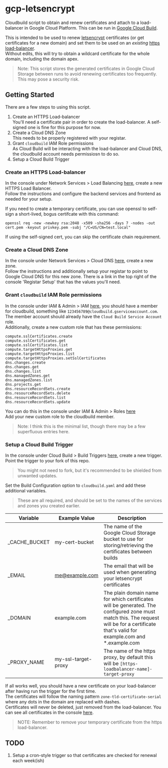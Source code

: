 # gcp-letsencrypt
Cloudbuild script to obtain and renew certificates and attach to a load-balancer in Google Cloud Platform.
This can be run in [Google Cloud Build](https://cloud.google.com/cloud-build/).

This is intended to be used to renew [letsencrypt](https://letsencrypt.org) certificates (or get certificates for a new domain) and set them to be used on an *existing* [https load-balancer](https://cloud.google.com/load-balancing/docs/https/).  
Without edits, this will try to obtain a wildcard certificate for the whole domain, including the domain apex.

> Note: This script stores the generated certificates in Google Cloud Storage between runs to avoid renewing certificates too frequently.  This may pose a security risk.

## Getting Started
There are a few steps to using this script.

1. Create an HTTPS Load-balancer  
You'll need a certificate pair in order to create the load-balancer. A self-signed one is fine for this purpose for now.
1. Create a Cloud DNS Zone  
This needs to be properly registered with your registar.
1. Grant `cloudbuild` IAM Role permissions  
As Cloud Build will be interacting with the load-balancer and Cloud DNS, the cloudbuild account needs permissiosn to do so.  
1. Setup a Cloud Build Trigger

### Create an HTTPS Load-balancer
In the console under Network Services > Load Balancing [here](https://console.cloud.google.com/net-services/loadbalancing/loadBalancers/list), create a new HTTPS Load Balancer.  
Follow the instructions and configure the backend services and frontend as needed for your setup.

If you need to create a temporary certificate, you can use openssl to self-sign a short-lived, bogus certifcate with this command:  
```
openssl req -new -newkey rsa:2048 -x509 -sha256 -days 7 -nodes -out cert.pem -keyout privkey.pem -subj "/C=US/CN=test.local"
```
If using the self-signed cert, you can skip the certificate chain requirement.

### Create a Cloud DNS Zone
In the console under Network Services > Cloud DNS [here](https://console.cloud.google.com/net-services/dns), create a new zone.  
Follow the instructions and additionally setup your registar to point to Google Cloud DNS for this new zone.  There is a link in the top right of the console 'Registar Setup' that has the values you'll need.

### Grant `cloudbuild` IAM Role permissions
In the console under IAM & Admin > IAM [here](https://console.cloud.google.com/iam-admin/iam), you should have a member for cloudbuild, something like `123456789@cloudbuild.gserviceaccount.com`.  
The member account should already have the `Cloud Build Service Account` role.  
Additionally, create a new custom role that has these permissions:  
```
compute.sslCertificates.create
compute.sslCertificates.get
compute.sslCertificates.list
compute.targetHttpsProxies.get
compute.targetHttpsProxies.list
compute.targetHttpsProxies.setSslCertificates
dns.changes.create
dns.changes.get
dns.changes.list
dns.managedZones.get
dns.managedZones.list
dns.projects.get
dns.resourceRecordSets.create
dns.resourceRecordSets.delete
dns.resourceRecordSets.list
dns.resourceRecordSets.update
```
You can do this in the console under IAM & Admin > Roles [here](https://console.cloud.google.com/iam-admin/roles)  
Add your new custom role to the cloudbuild member.

> Note: I think this is the minimal list, though there may be a few superfluous entries here.

### Setup a Cloud Build Trigger
In the console under Cloud Build > Build Triggers [here](https://console.cloud.google.com/cloud-build/triggers), create a new trigger.  
Point the trigger to your fork of this repo.  
> You might not need to fork, but it's recommended to be shielded from unwanted updates.  

Set the Build Configuration option to `cloudbuild.yaml` and add these additional variables.

> These are all required, and should be set to the names of the services and zones you created earlier.

| Variable | Example Value | Description |
| --- | --- | --- |
| _CACHE_BUCKET | my-cert-bucket | The name of the Google Cloud Storage bucket to use for storing/retrieving the certificates between builds |
| _EMAIL | me@example.com | The email that will be used when generating your letsencrypt certificates |
| _DOMAIN | example.com | The plain domain name for which certificates will be generated.  The configured zone must match this.  The request will be for a certificate that's valid for example.com and *.example.com |
| _PROXY_NAME | my-ssl-target-proxy | The name of the https proxy, by default this will be `[https-loadbalancer-name]-target-proxy` |

If all works well, you should have a new certificate on your load-balancer after having run the trigger for the first time.  
The certificates will follow the naming pattern `zone-tld-certificate-serial` where any dots in the domain are replaced with dashes.  
Certificates will never be deleted, just removed from the load-balancer.  You can see all certificates in the console [here](https://console.cloud.google.com/net-services/loadbalancing/advanced/sslCertificates/list).

> NOTE: Remember to remove your temporary certificate from the https load-balancer.

## TODO
1. Setup a cron-style trigger so that certificates are checked for renewal each week(ish)